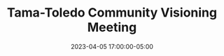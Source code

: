 ---
date: 2023-04-05 17:00:00-05:00
dates: 5:00 pm on Wednesday 05 Apr 2023
draft: false
durationMinutes: 60
title: Tama-Toledo Community Visioning Meeting
---